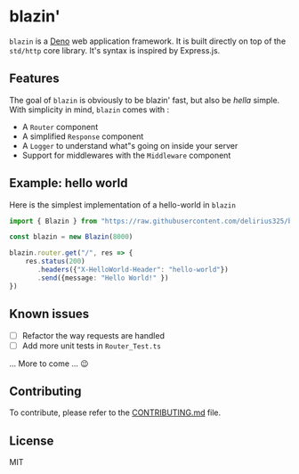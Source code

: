 # blazin'
`blazin` is a [Deno](https://deno.land/) web application framework. It is built directly on top of the `std/http` core library.
It's syntax is inspired by Express.js.

## Features

The goal of `blazin` is obviously to be blazin' fast, but also be *hella* simple. With simplicity in mind,
`blazin` comes with :

* A `Router` component
* A simplified `Response` component
* A `Logger` to understand what"s going on inside your server 
* Support for middlewares with the `Middleware` component

## Example: hello world
Here is the simplest implementation of a hello-world in `blazin`

```typescript
import { Blazin } from "https://raw.githubusercontent.com/delirius325/blazin/master/Blazin.ts";

const blazin = new Blazin(8000)

blazin.router.get("/", res => {
    res.status(200)
       .headers({"X-HelloWorld-Header": "hello-world"})
       .send({message: "Hello World!" })
})
```

## Known issues

- [ ] Refactor the way requests are handled
- [ ] Add more unit tests in `Router_Test.ts`

... More to come ... :wink:

## Contributing
To contribute, please refer to the [CONTRIBUTING.md](./CONTRIBUTING.md) file.

## License

MIT
